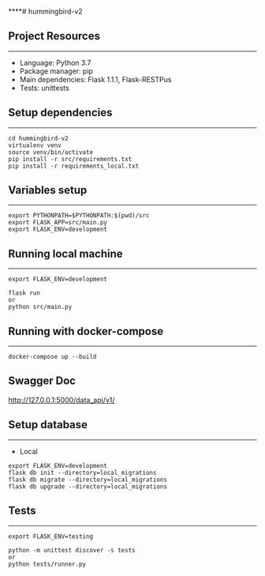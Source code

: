 ****# hummingbird-v2


## Project Resources
___
- Language: Python 3.7
- Package manager: pip
- Main dependencies: Flask 1.1.1, Flask-RESTPus
- Tests: unittests


## Setup dependencies
___
```
cd hummingbird-v2
virtualenv venv
source venv/bin/activate
pip install -r src/requirements.txt
pip install -r requirements_local.txt
```

## Variables setup
___
```
export PYTHONPATH=$PYTHONPATH:$(pwd)/src
export FLASK_APP=src/main.py
export FLASK_ENV=development
```


## Running local machine
___
```
export FLASK_ENV=development

flask run
or
python src/main.py 
```

## Running with docker-compose

___
```
docker-compose up --build

```

## Swagger Doc
http://127.0.0.1:5000/data_api/v1/


## Setup database 
___

- Local
```
export FLASK_ENV=development
flask db init --directory=local_migrations
flask db migrate --directory=local_migrations
flask db upgrade --directory=local_migrations   
```


## Tests
___
```
export FLASK_ENV=testing

python -m unittest discover -s tests
or
python tests/runner.py
```

